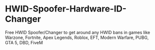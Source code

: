 # HWID-Spoofer-Hardware-ID-Changer
Free HWID Spoofer/Changer to get around any HWID bans in games like Warzone, Fortnite, Apex Legends, Roblox, EFT,  Modern Warfare, PUBG, GTA 5, DBD, FiveM
